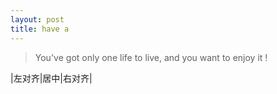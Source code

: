 ```yaml
---
layout: post
title: have a
---
```


>You've got only one life to live, and you want to enjoy it !


 |左对齐|居中|右对齐|	


